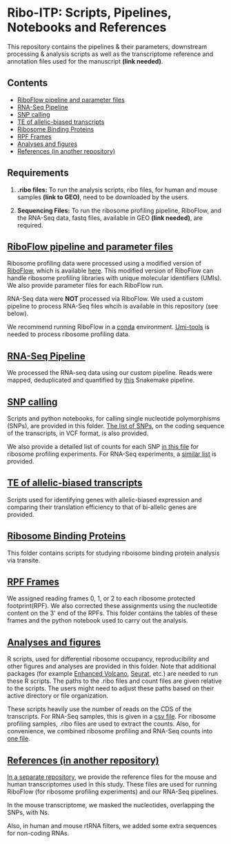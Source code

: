 # Ribo-ITP: Scripts, Pipelines, Notebooks and References

This repository contains the pipelines & their parameters, downstream processing & analysis scripts 
as well as the transcriptome reference and annotation files used for the manuscript **(link needed)**.

## Contents
  * [RiboFlow pipeline and parameter files](https://github.com/CenikLab/ribo-itp_paper/tree/main/Riboflow)
  * [RNA-Seq Pipeline](https://github.com/CenikLab/ribo-itp_paper/tree/main/rnaseq/pipeline)
  * [SNP calling](https://github.com/CenikLab/ribo-itp_paper/tree/main/snp)
  * [TE of allelic-biased transcripts](https://github.com/CenikLab/ribo-itp_paper/tree/main/imprinted_genes)
  * [Ribosome Binding Proteins](https://github.com/CenikLab/ribo-itp_paper/tree/main/transite)
  * [RPF Frames](https://github.com/CenikLab/ribo-itp_paper/tree/main/frame)
  * [Analyses and figures](https://github.com/CenikLab/ribo-itp_paper/tree/main/figures)
  * [References (in another repository)](https://github.com/CenikLab/ribo-itp_paper_references) 

## Requirements

  1) **.ribo files:** To run the analysis scripts, ribo files, for human and mouse samples  **(link to GEO)**, need to be downloaded by the users.  

  2) **Sequencing Files:** To run the ribosome profiling pipeline, RiboFlow, and the RNA-Seq data, fastq files, available in GEO **(link needed)**, are required.
  
  
## [RiboFlow pipeline and parameter files](https://github.com/CenikLab/ribo-itp_paper/tree/main/Riboflow)

Ribosome profiling data were processed using a modified version of [RiboFlow](https://github.com/ribosomeprofiling/riboflow), which is available [here](https://github.com/CenikLab/ribo-itp_paper/tree/main/Riboflow).
This modified version of RiboFlow can handle ribosome profiling libraries with unique molecular identifiers (UMIs). 
We also provide parameter files for each RiboFlow run.

RNA-Seq data were **NOT** processed via RiboFlow. We used a custom pipeline to process RNA-Seq files whcih is available in this repository (see below).

We recommend running RiboFlow in a [conda](https://conda.io/projects/conda/en/latest/) environment. 
[Umi-tools](https://umi-tools.readthedocs.io/en/latest/) is needed to process ribosome profiling data.


## [RNA-Seq Pipeline](https://github.com/CenikLab/ribo-itp_paper/tree/main/rnaseq/pipeline)

We processed the RNA-seq data using our custom pipeline. Reads were mapped, deduplicated and quantified by [this](https://github.com/CenikLab/ribo-itp_paper/blob/main/rnaseq/pipeline/Snakefile) Snakemake pipeline. 


## [SNP calling](https://github.com/CenikLab/ribo-itp_paper/tree/main/snp)

Scripts and python notebooks, for calling single nucleotide polymorphisms (SNPs), are provided in this folder. [The list of SNPs](https://github.com/CenikLab/ribo-itp_paper/blob/main/snp/reference_files/cds_of_transcriptomic_variants.vcf.gz), 
on the coding sequence of the transcripts, in VCF format, is also provided.

We also provide a detailed list of counts for each SNP [in this file](https://github.com/CenikLab/ribo-itp_paper/blob/main/snp/notebooks/snp_dataframes/riboseq_detailed_snps.csv.gz) for ribosome profiling experiments. For RNA-Seq experiments, a [similar list](https://github.com/CenikLab/ribo-itp_paper/blob/main/snp/notebooks/snp_dataframes/rnaseq_experimentwise_snp_counts.csv) is provided.


## [TE of allelic-biased transcripts](https://github.com/CenikLab/ribo-itp_paper/tree/main/imprinted_genes)

Scripts used for identifying genes with allelic-biased expression and comparing their translation efficiency to that of bi-allelic genes are provided.

## [Ribosome Binding Proteins](https://github.com/CenikLab/ribo-itp_paper/tree/main/transite)

This folder contains scripts for studying riboisome binding protein analysis via transite.

## [RPF Frames](https://github.com/CenikLab/ribo-itp_paper/tree/main/frame)

We assigned reading frames 0, 1, or 2 to each ribosome protected footprint(RPF). 
We also corrected these assignments using the nucleotide content on the 3' end of the RPFs.
This folder contains the tables of these frames and the python notebook used to carry out the analysis. 


## [Analyses and figures](https://github.com/CenikLab/ribo-itp_paper/tree/main/figures)

R scripts, used for differential ribosome occupancy, reproducibility and other figures and analyses are provided in this folder. Note that additional packages (for example [Enhanced Volcano](https://bioconductor.org/packages/release/bioc/html/EnhancedVolcano.html), [Seurat](https://satijalab.org/seurat/), etc.) are needed to run these R scripts. The paths to the .ribo files and count files are given relative to the scripts. The users might need to adjust these paths based on their active directory or file organization. 

These scripts heavily use the number of reads on the CDS of the transcripts. For RNA-Seq samples, this is given in a [csv file](https://github.com/CenikLab/ribo-itp_paper/blob/main/cds_counts.csv.gz). For ribosome profiling samples, .ribo files are used to extract the counts. Also, for convenience, we combined ribosome profiling and RNA-Seq counts into [one file](https://github.com/CenikLab/ribo-itp_paper/blob/main/ribo_and_rna_cds_counts.csv.gz).

## [References (in another repository)](https://github.com/CenikLab/ribo-itp_paper_references) 

[In a separate repository](https://github.com/CenikLab/ribo-itp_paper_references), we provide the reference files for the mouse and human transcriptomes used in this study. These files are used for running RiboFlow (for ribosome profiling experiments) and our RNA-Seq pipelines. 

In the mouse transcriptome, we masked the nucleotides, overlapping the SNPs, with Ns. 

Also, in human and mouse  rtRNA filters, we added some extra sequences for non-coding RNAs.


